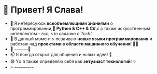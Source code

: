 # 👋 Привет! Я Слава!
- 👀 Я интересуюсь **всеобъемлющими знаниями** о программировании,🐍 **Python & C++ & C#**,c а также искусственным интеллектом - <em>все, что связано с Tech!</em>
- 🌱 В данный момент я осваиваю **новые языки программирования** и работаю над **проектами в области машинного обучения**! 🤖✨
- 💞 -------🚀
- 📫  Я всегда открыт для общения и новых идей! 📩
- 😄 Yо я также определяю себя как **энтузиаст технологий**! ✨
- ⚡️ ----------

<!---
Slavaka13/Slavaka13 is a ✨ special ✨ repository because its `README.md` (this file) appears on your GitHub profile.
You can click the Preview link to take a look at your changes.
--->
